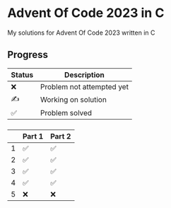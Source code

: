 # Advent Of Code 2023 in C

My solutions for Advent Of Code 2023 written in C

## Progress
| Status | Description |
| ------ | ----------- |
| ❌     | Problem not attempted yet |
| ✍     | Working on solution |
| ✅     | Problem solved |

###
|    | Part 1 | Part 2 |
|----|--------|--------|
| 1  |  ✅   |   ✅   |
| 2  |  ✅   |   ✅   |
| 3  |  ✅   |   ✅   |
| 4  |  ✅   |   ✅   |
| 5  |  ❌   |   ❌   |
